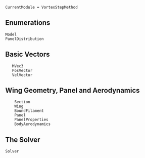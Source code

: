 ```@meta
CurrentModule = VortexStepMethod
```
## Enumerations
```@docs
Model
PanelDistribution
```

## Basic Vectors
```@docs
   MVec3
   PosVector
   VelVector
```

## Wing Geometry, Panel and Aerodynamics
```@docs
    Section
    Wing
    BoundFilament
    Panel
    PanelProperties
    BodyAerodynamics
```

## The Solver
```@docs
Solver
```

